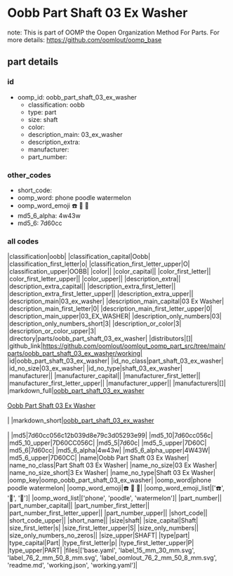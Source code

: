 # Oobb Part Shaft 03 Ex Washer  

note: This is part of OOMP the Oopen Organization Method For Parts. For more details: https://github.com/oomlout/oomp_base

##  part details





### id
* oomp_id: oobb_part_shaft_03_ex_washer
  * classification: oobb
  * type: part
  * size: shaft
  * color: 
  * description_main: 03_ex_washer
  * description_extra: 
  * manufacturer: 
  * part_number: 

### other_codes
* short_code: 
* oomp_word: phone poodle watermelon
* oomp_word_emoji :phone: :poodle: :watermelon:
* md5_6_alpha: 4w43w
* md5_6: 7d60cc

### all codes 
|classification|oobb|
|classification_capital|Oobb|
|classification_first_letter|o|
|classification_first_letter_upper|O|
|classification_upper|OOBB|
|color||
|color_capital||
|color_first_letter||
|color_first_letter_upper||
|color_upper||
|description_extra||
|description_extra_capital||
|description_extra_first_letter||
|description_extra_first_letter_upper||
|description_extra_upper||
|description_main|03_ex_washer|
|description_main_capital|03 Ex Washer|
|description_main_first_letter|0|
|description_main_first_letter_upper|0|
|description_main_upper|03_EX_WASHER|
|description_only_numbers|03|
|description_only_numbers_short|3|
|description_or_color|3|
|description_or_color_upper|3|
|directory|parts/oobb_part_shaft_03_ex_washer|
|distributors|[]|
|github_link|https://github.com/oomlout/oomlout_oomp_part_src/tree/main/parts/oobb_part_shaft_03_ex_washer/working|
|id|oobb_part_shaft_03_ex_washer|
|id_no_class|part_shaft_03_ex_washer|
|id_no_size|03_ex_washer|
|id_no_type|shaft_03_ex_washer|
|manufacturer||
|manufacturer_capital||
|manufacturer_first_letter||
|manufacturer_first_letter_upper||
|manufacturer_upper||
|manufacturers|[]|
|markdown_full|[oobb_part_shaft_03_ex_washer](https://github.com/oomlout/oomlout_oomp_part_src/tree/main/parts/oobb_part_shaft_03_ex_washer/working)<br>[](https://github.com/oomlout/oomlout_oomp_part_src/tree/main/parts/oobb_part_shaft_03_ex_washer/working)<br>[Oobb Part Shaft 03 Ex Washer](https://github.com/oomlout/oomlout_oomp_part_src/tree/main/parts/oobb_part_shaft_03_ex_washer/working)<br><br>|
|markdown_short|[oobb_part_shaft_03_ex_washer](https://github.com/oomlout/oomlout_oomp_part_src/tree/main/parts/oobb_part_shaft_03_ex_washer/working)<br><br>|
|md5|7d60cc056c12b039d8e79c3d05293e99|
|md5_10|7d60cc056c|
|md5_10_upper|7D60CC056C|
|md5_5|7d60c|
|md5_5_upper|7D60C|
|md5_6|7d60cc|
|md5_6_alpha|4w43w|
|md5_6_alpha_upper|4W43W|
|md5_6_upper|7D60CC|
|name|Oobb Part Shaft 03 Ex Washer|
|name_no_class|Part Shaft 03 Ex Washer|
|name_no_size|03 Ex Washer|
|name_no_size_short|3 Ex Washer|
|name_no_type|Shaft 03 Ex Washer|
|oomp_key|oomp_oobb_part_shaft_03_ex_washer|
|oomp_word|phone poodle watermelon|
|oomp_word_emoji|:phone: :poodle: :watermelon:|
|oomp_word_emoji_list|[':phone:', ':poodle:', ':watermelon:']|
|oomp_word_list|['phone', 'poodle', 'watermelon']|
|part_number||
|part_number_capital||
|part_number_first_letter||
|part_number_first_letter_upper||
|part_number_upper||
|short_code||
|short_code_upper||
|short_name||
|size|shaft|
|size_capital|Shaft|
|size_first_letter|s|
|size_first_letter_upper|S|
|size_only_numbers||
|size_only_numbers_no_zeros||
|size_upper|SHAFT|
|type|part|
|type_capital|Part|
|type_first_letter|p|
|type_first_letter_upper|P|
|type_upper|PART|
|files|['base.yaml', 'label_15_mm_30_mm.svg', 'label_76_2_mm_50_8_mm.svg', 'label_oomlout_76_2_mm_50_8_mm.svg', 'readme.md', 'working.json', 'working.yaml']|
